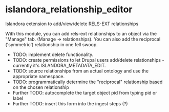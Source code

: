 islandora_relationship_editor
=============================

Islandora extension to add/view/delete RELS-EXT relationships

With this module, you can add rels-ext relationships to an object via the "Manage" tab. (Manage -> relationships). 
You can also add the reciprocal ('symmetric') relationship in one fell swoop.

- TODO: implement delete functionality. 
- TODO: create permissions to let Drupal users add/delete relationships - currently it's ISLANDORA_METADATA_EDIT. 
- TODO: source relationships from an actual ontology and use the appropriate namespace.
- TODO: programmatically determine the "reciprocal" relationship based on the chosen relationship
- Further TODO: autocomplete the target object pid from typing pid or label
- Further TODO: insert this form into the ingest steps (?)
